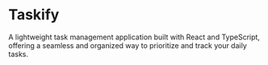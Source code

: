 # Taskify
A lightweight task management application built with React and TypeScript, offering a seamless and organized way to prioritize and track your daily tasks.
